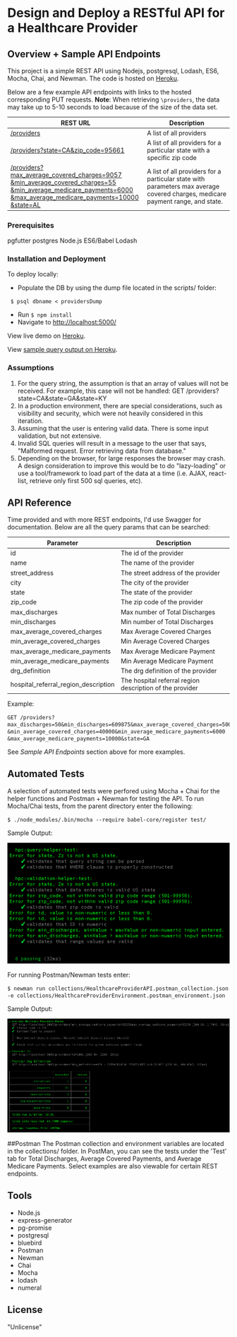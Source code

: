 # Design and Deploy a RESTful API for a Healthcare Provider

## Overview + Sample API Endpoints
This project is a simple REST API using Nodejs, postgresql, Lodash, ES6, Mocha, Chai, and Newman. The code is hosted on [Heroku](https://serene-hamlet-17162.herokuapp.com/).

Below are a few example API endpoints with links to the hosted corresponding PUT requests. <b>Note</b>: When retrieving ```\providers```, the data may take up to 5-10 seconds to load because of the size of the data set.

REST URL | Description
--------- | -----------
[/providers](https://serene-hamlet-17162.herokuapp.com/providers) | A list of all providers
[/providers?state=CA&zip_code=95661](https://serene-hamlet-17162.herokuapp.com/providers?state=CA&zip_code=95661)| A list of all providers for a particular state with a specific zip code
[/providers?max_average_covered_charges=9057<br>&min_average_covered_charges=55<br>&min_average_medicare_payments=6000<br>&max_average_medicare_payments=10000<br>&state=AL](https://serene-hamlet-17162.herokuapp.com/providers?max_average_covered_charges=9057&min_average_medicare_payments=6000&max_average_medicare_payments=10000&state=AL) | A list of all providers for a particular state with parameters max average covered charges, medicare payment range, and state.

### Prerequisites
pgfutter
postgres
Node.js
ES6/Babel
Lodash

### Installation and Deployment
To deploy locally:
  * Populate the DB by using the dump file located in the scripts/ folder:

  ```
   $ psql dbname < providersDump
  ```

  * Run ```$ npm install```
  * Navigate to [http://localhost:5000/](http://localhost:5000/)

  View live demo on [Heroku](https://serene-hamlet-17162.herokuapp.com/).

  View [sample query output on Heroku](https://serene-hamlet-17162.herokuapp.com/providers?min_average_medicare_payments=30250&max_average_medicare_payments=30259).
  
### Assumptions
1. For the query string, the assumption is that an array of values will not be received. For example, this case will not be handled:
GET /providers?state=CA&state=GA&state=KY
2. In a production environment, there are special considerations, such as visibility and security, which were not heavily considered in this iteration.
3. Assuming that the user is entering valid data. There is some input validation, but not extensive.
4. Invalid SQL queries will result in a message to the user that says, "Malformed request. Error retrieving data from database."
5. Depending on the browser, for large responses the browser may crash. A design consideration to improve this would be to do "lazy-loading" or use a tool/framework to load part of the data at a time (i.e. AJAX, react-list, retrieve only first 500 sql queries, etc).


## API Reference
Time provided and with more REST endpoints, I'd use Swagger for documentation. Below are
all the query params that can be searched:

Parameter | Description
--------- | -----------
id | The id of the provider
name | The name of the provider
street_address | The street address of the provider
city | The city of the provider
state | The state of the provider
zip_code | The zip code of the provider
max_discharges	| Max number of Total Discharges
min_discharges	| Min number of Total Discharges
max_average_covered_charges	| Max Average Covered Charges
min_average_covered_charges	| Min Average Covered Charges
max_average_medicare_payments	| Max Average Medicare Payment
min_average_medicare_payments	| Min Average Medicare Payment
drg_definition | The drg definition of the provider
hospital_referral_region_description | The hospital referral region description of the provider

Example:

```
GET /providers?max_discharges=50&min_discharges=609875&max_average_covered_charges=500
&min_average_covered_charges=40000&min_average_medicare_payments=6000
&max_average_medicare_payments=10000&state=GA
```
See *Sample API Endpoints* section above for more examples.

## Automated Tests
A selection of automated tests were perfored using Mocha + Chai for the helper functions and Postman + Newman for testing the API. To run Mocha/Chai tests, from the parent directory enter the following:

```
$ ./node_modules/.bin/mocha --require babel-core/register test/
```

Sample Output:

![Chai+Mocha Screenshot](/public/views/images/Chai_Mocha_Screenshot.jpg "Chai Mocha Screenshot")

For running Postman/Newman tests enter:

```
$ newman run collections/HealthcareProviderAPI.postman_collection.json -e collections/HealthcareProviderEnvironment.postman_environment.json
```

Sample Output:

![Postman+Newman Screenshot](/public/views/images/Postman_Newman_Screenshot.jpg "Postman+Newman Screenshot")

##Postman
The Postman collection and environment variables are located in the collections/ folder. In PostMan, you can see the tests under the 'Test' tab for Total Discharges, Average Covered Payments, and Average Medicare Payments. Select examples are also viewable for certain REST endpoints.

## Tools
* Node.js
* express-generator
* pg-promise
* postgresql
* bluebird
* Postman
* Newman
* Chai
* Mocha
* lodash
* numeral

## License
"Unlicense"
